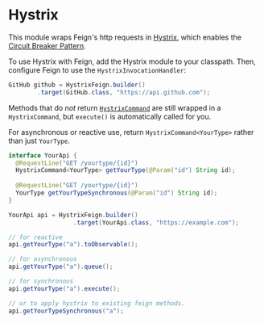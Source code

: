 Hystrix
===================

This module wraps Feign's http requests in [Hystrix](https://github.com/Netflix/Hystrix/), which enables the [Circuit Breaker Pattern](https://en.wikipedia.org/wiki/Circuit_breaker_design_pattern).

To use Hystrix with Feign, add the Hystrix module to your classpath. Then, configure Feign to use the `HystrixInvocationHandler`:

```java
GitHub github = HystrixFeign.builder()
        .target(GitHub.class, "https://api.github.com");
```

Methods that do *not* return [`HystrixCommand`](https://netflix.github.io/Hystrix/javadoc/com/netflix/hystrix/HystrixCommand.html) are still wrapped in a `HystrixCommand`, but `execute()` is automatically called for you.

For asynchronous or reactive use, return `HystrixCommand<YourType>` rather than just `YourType`.

```java
interface YourApi {
  @RequestLine("GET /yourtype/{id}")
  HystrixCommand<YourType> getYourType(@Param("id") String id);
  
  @RequestLine("GET /yourtype/{id}")
  YourType getYourTypeSynchronous(@Param("id") String id);
}

YourApi api = HystrixFeign.builder()
                  .target(YourApi.class, "https://example.com");

// for reactive
api.getYourType("a").toObservable();

// for asynchronous
api.getYourType("a").queue();

// for synchronous
api.getYourType("a").execute();

// or to apply hystrix to existing feign methods.
api.getYourTypeSynchronous("a");
``` 